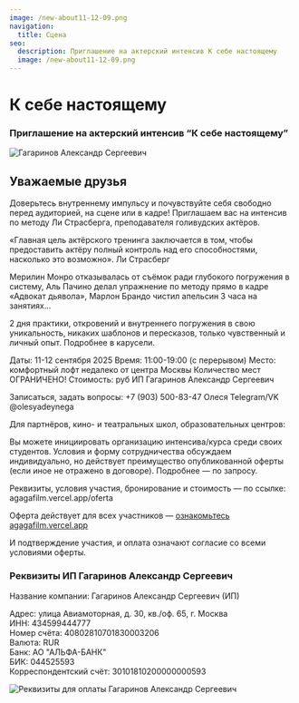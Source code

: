 ```yaml
---
image: /new-about11-12-09.png
navigation:
  title: Сцена
seo:
  description: Приглашение на актерский интенсив К себе настоящему
  image: /new-about11-12-09.png
---
```


# К себе настоящему

### Приглашение на актерский интенсив “К себе настоящему”

![Гагаринов Александр Сергеевич](/about11-12-09.jpg)

## Уважаемые друзья

Доверьтесь внутреннему импульсу и почувствуйте себя свободно перед аудиторией, на сцене или в кадре! Приглашаем вас на интенсив по методу Ли Страсберга, преподавателя голивудских актёров. 

«Главная цель актёрского тренинга заключается в том, чтобы предоставить актёру полный контроль над его способностями, насколько это возможно». 
Ли Страсберг

Мерилин Монро отказывалась от съёмок ради глубокого погружения в систему, Аль Пачино делал упражнение по методу прямо в кадре «Адвокат дьявола», Марлон Брандо чистил апельсин 3 часа на занятиях…

2 дня практики, откровений и внутреннего погружения в свою уникальность, никаких шаблонов и пересказов, только чувственный и личный опыт. Подробнее в карусели.

Даты: 11-12 сентября 2025
Время: 11:00-19:00 (с перерывом)
Место: комфортный лофт недалеко от центра Москвы
Количество мест ОГРАНИЧЕНО!
Стоимость:  руб
ИП Гагаринов Александр Сергеевич

Записаться, задать вопросы:
+7 (903) 500-83-47 Олеся
Telegram/VK @olesyadeynega

Для партнёров, кино- и театральных школ, образовательных центров:

Вы можете инициировать организацию интенсива/курса среди своих студентов. Условия и форму сотрудничества обсуждаем индивидуально, но действует преимущество опубликованной оферты (если иное не отражено в договоре). Подробнее — по запросу.

Реквизиты, условия участия, бронирование и стоимость — по ссылке: agagafilm.vercel.app/oferta

Оферта действует для всех участников — [ознакомьтесь agagafilm.vercel.app](https://agagafilm.vercel.app/)

И подтверждение участия, и оплата означают согласие со всеми условиями оферты.


### Реквизиты ИП Гагаринов Александр Сергеевич


Название компании: Гагаринов Александр Сергеевич (ИП)

Адрес: улица Авиамоторная, д. 30, кв./оф. 65, г. Москва   
ИНН: 434599444777   
Номер счёта: 40802810701830003206   
Валюта: RUR   
Банк: АО "АЛЬФА-БАНК"   
БИК: 044525593   
Корреспондентский счёт: 30101810200000000593   


![Реквизиты для оплаты Гагаринов Александр Сергеевич](/qr.jpg)

